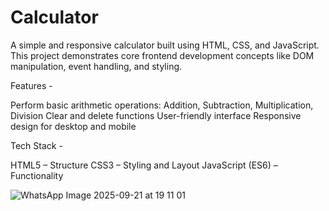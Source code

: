 # Calculator
A simple and responsive calculator built using HTML, CSS, and JavaScript.
This project demonstrates core frontend development concepts like DOM manipulation, event handling, and styling.


Features - 

Perform basic arithmetic operations: Addition, Subtraction, Multiplication, Division
Clear and delete functions
User-friendly interface
Responsive design for desktop and mobile


Tech Stack - 

HTML5 – Structure
CSS3 – Styling and Layout
JavaScript (ES6) – Functionality

![WhatsApp Image 2025-09-21 at 19 11 01](https://github.com/user-attachments/assets/66e19691-817d-4031-8ec7-dc0c7ae6f3b2)
